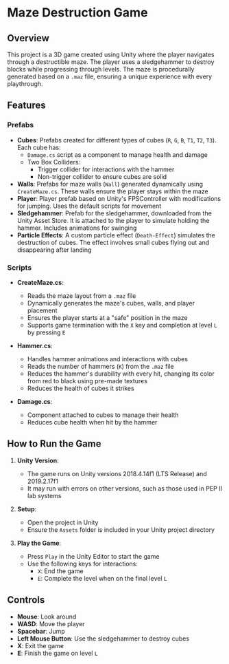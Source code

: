 # Maze Destruction Game

## Overview
This project is a 3D game created using Unity where the player navigates through a destructible maze. The player uses a sledgehammer to destroy blocks while progressing through levels. The maze is procedurally generated based on a `.maz` file, ensuring a unique experience with every playthrough.

## Features

### **Prefabs**
- **Cubes**: Prefabs created for different types of cubes (`R`, `G`, `B`, `T1`, `T2`, `T3`). Each cube has:
  - `Damage.cs` script as a component to manage health and damage
  - Two Box Colliders:
    - Trigger collider for interactions with the hammer
    - Non-trigger collider to ensure cubes are solid
- **Walls**: Prefabs for maze walls (`Wall`) generated dynamically using `CreateMaze.cs`. These walls ensure the player stays within the maze
- **Player**: Player prefab based on Unity's FPSController with modifications for jumping. Uses the default scripts for movement
- **Sledgehammer**: Prefab for the sledgehammer, downloaded from the Unity Asset Store. It is attached to the player to simulate holding the hammer. Includes animations for swinging
- **Particle Effects**: A custom particle effect (`Death-Effect`) simulates the destruction of cubes. The effect involves small cubes flying out and disappearing after landing

### **Scripts**
- **CreateMaze.cs**:
  - Reads the maze layout from a `.maz` file
  - Dynamically generates the maze's cubes, walls, and player placement
  - Ensures the player starts at a "safe" position in the maze
  - Supports game termination with the `X` key and completion at level `L` by pressing `E`

- **Hammer.cs**:
  - Handles hammer animations and interactions with cubes
  - Reads the number of hammers (`K`) from the `.maz` file
  - Reduces the hammer's durability with every hit, changing its color from red to black using pre-made textures
  - Reduces the health of cubes it strikes

- **Damage.cs**:
  - Component attached to cubes to manage their health
  - Reduces cube health when hit by the hammer

## How to Run the Game
1. **Unity Version**: 
   - The game runs on Unity versions 2018.4.14f1 (LTS Release) and 2019.2.17f1
   - It may run with errors on other versions, such as those used in PEP II lab systems

2. **Setup**:
   - Open the project in Unity
   - Ensure the `Assets` folder is included in your Unity project directory

3. **Play the Game**:
   - Press `Play` in the Unity Editor to start the game
   - Use the following keys for interactions:
     - `X`: End the game
     - `E`: Complete the level when on the final level `L`

## Controls
- **Mouse**: Look around
- **WASD**: Move the player
- **Spacebar**: Jump
- **Left Mouse Button**: Use the sledgehammer to destroy cubes
- **X**: Exit the game
- **E**: Finish the game on level `L`
